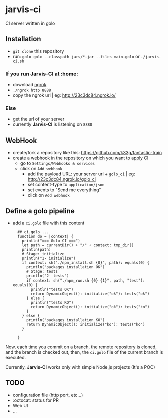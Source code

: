 # jarvis-ci
CI server written in golo

## Installation

- `git clone` this repository
- run: `golo golo --classpath jars/*.jar --files main.golo` or `./jarvis-ci.sh`

### If you run Jarvis-CI at :home:

- download [ngrok](https://ngrok.com/)
- `./ngrok http 8888`
- copy the ngrok url | eg: http://23c3dc84.ngrok.io/

### Else

- get the url of your server
- currently **Jarvis-CI** is listening on `8888`

## WebHook

- create/fork a repository like this: https://github.com/k33g/fantastic-train
- create a webhook in the repository on which you want to apply CI
  - go to `Settings/Webhooks & services`
  - click on `Add webhook`
    - add the payload URL: your server url + `golo_ci` | eg: http://23c3dc84.ngrok.io/golo_ci
    - set content-type to `application/json`
    - set events to "Send me everything"
    - click on `Add webhook`

## Define a golo pipeline

- add a `ci.golo` file with this content
  ```golo
	## ci.golo ...
	function do = |context| {
	  println("=== Golo CI ===")
	  let path = currentDir() + "/" + context: tmp_dir()
	  println(path)
	  # Stage: initialize
	  println("1- initialize")
	  if context: sh("./npm_install.sh {0}", path): equals(0) {
	    println("packages installation OK")
	    # Stage: tests
	    println("2- tests")
	    if context: sh("./npm_run.sh {0} {1}", path, "test"):  equals(0) {
	      println("tests OK")
	      return DynamicObject(): initialize("ok"): tests("ok")
	    } else {
	      println("tests KO")
	      return DynamicObject(): initialize("ok"): tests("ko")
	    }
	  } else {
	    println("packages installation KO")
	    return DynamicObject(): initialize("ko"): tests("ko")
	  }

	}
  ```

Now, each time you commit on a branch, the remote repository is cloned, and the branch is checked out, then, the `ci.golo` file of the current branch is executed.

Currently, **Jarvis-CI** works only with simple Node.js projects (It's a POC)

## TODO

- configuration file (http port, etc...)
- :octocat: status for PR
- Web UI
- ...
